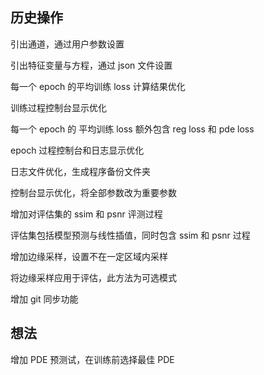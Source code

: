 ## 历史操作

引出通道，通过用户参数设置

引出特征变量与方程，通过 json 文件设置

每一个 epoch 的平均训练 loss 计算结果优化

训练过程控制台显示优化

每一个 epoch 的 平均训练 loss 额外包含 reg loss 和 pde loss

epoch 过程控制台和日志显示优化

日志文件优化，生成程序备份文件夹

控制台显示优化，将全部参数改为重要参数

增加对评估集的 ssim 和 psnr 评测过程

评估集包括模型预测与线性插值，同时包含 ssim 和 psnr 过程

增加边缘采样，设置不在一定区域内采样

将边缘采样应用于评估，此方法为可选模式

增加 git 同步功能

## 想法

增加 PDE 预测试，在训练前选择最佳 PDE


